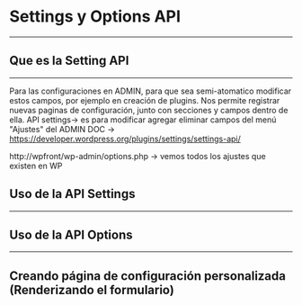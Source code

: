 
# Settings y Options API
------------



## Que es la Setting API
---------------

Para las configuraciones en ADMIN, para que sea semi-atomatico modificar estos campos, por ejemplo en creación de plugins.
Nos permite registrar nuevas paginas de configuración, junto con secciones y campos dentro de ella.
API settings-> es para modificar agregar eliminar campos del menú "Ajustes" del ADMIN
DOC -> https://developer.wordpress.org/plugins/settings/settings-api/

http://wpfront/wp-admin/options.php -> vemos todos los ajustes que existen en WP




## Uso de la API Settings
------------------



## Uso de la API Options
----------------



## Creando página de configuración personalizada (Renderizando el formulario)
